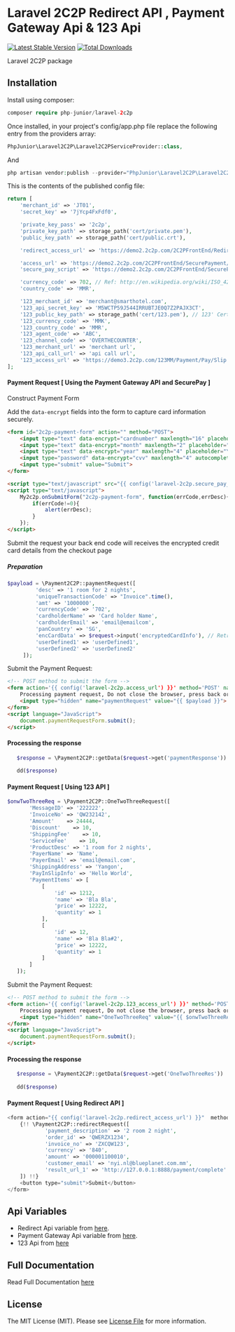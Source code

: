 # Laravel 2C2P Redirect API , Payment Gateway Api & 123 Api

[![Latest Stable Version](https://poser.pugx.org/php-junior/laravel-2c2p/v/stable)](https://packagist.org/packages/php-junior/laravel-2c2p)
[![Total Downloads](https://poser.pugx.org/php-junior/laravel-2c2p/downloads)](https://packagist.org/packages/php-junior/laravel-2c2p)


Laravel 2C2P package

## Installation

Install using composer:
```php
composer require php-junior/laravel-2c2p
```

Once installed, in your project's config/app.php file replace the following entry from the providers array:

```php
PhpJunior\Laravel2C2P\Laravel2C2PServiceProvider::class,
```

And 
```php 
php artisan vendor:publish --provider="PhpJunior\Laravel2C2P\Laravel2C2PServiceProvider" --force
```

This is the contents of the published config file:

```php
return [
    'merchant_id' => 'JT01',
    'secret_key' => '7jYcp4FxFdf0',

    'private_key_pass' => '2c2p',
    'private_key_path' => storage_path('cert/private.pem'),
    'public_key_path' => storage_path('cert/public.crt'),

    'redirect_access_url' => 'https://demo2.2c2p.com/2C2PFrontEnd/RedirectV3/payment',

    'access_url' => 'https://demo2.2c2p.com/2C2PFrontEnd/SecurePayment/PaymentAuth.aspx',
    'secure_pay_script' => 'https://demo2.2c2p.com/2C2PFrontEnd/SecurePayment/api/my2c2p.1.6.9.min.js',

    'currency_code' => 702, // Ref: http://en.wikipedia.org/wiki/ISO_4217
    'country_code' => 'MMR',

    '123_merchant_id' => 'merchant@smarthotel.com',
    '123_api_secret_key' => 'M5WCTP59J544IRRUBTJE0Q7Z2PAJX3CT',
    '123_public_key_path' => storage_path('cert/123.pem'), // 123' Certificate file
    '123_currency_code' => 'MMK',
    '123_country_code' => 'MMR',
    '123_agent_code' => 'ABC',
    '123_channel_code' => 'OVERTHECOUNTER',
    '123_merchant_url' => 'merchant url',
    '123_api_call_url' => 'api call url',
    '123_access_url' => 'https://demo3.2c2p.com/123MM/Payment/Pay/Slip'
];
```

#### Payment Request [ Using the Payment Gateway API and SecurePay ]

Construct Payment Form

Add the `data-encrypt` fields into the form to capture card information securely.

```html
<form id="2c2p-payment-form" action="" method="POST">
    <input type="text" data-encrypt="cardnumber" maxlength="16" placeholder="Credit Card Number"><br/>
    <input type="text" data-encrypt="month" maxlength="2" placeholder="MM"><br/>
    <input type="text" data-encrypt="year" maxlength="4" placeholder="YYYY"><br/>
    <input type="password" data-encrypt="cvv" maxlength="4" autocomplete="off" placeholder="CVV2/CVC2" ><br/>
    <input type="submit" value="Submit">
</form>

<script type="text/javascript" src="{{ config('laravel-2c2p.secure_pay_script') }}"></script>
<script type="text/javascript">
    My2c2p.onSubmitForm("2c2p-payment-form", function(errCode,errDesc){
        if(errCode!=0){ 
            alert(errDesc);
        }
    });
</script>

```

Submit the request your back end code will receives the encrypted credit card details from the checkout page

##### Preparation 

```php
$payload = \Payment2C2P::paymentRequest([
         'desc' => '1 room for 2 nights',
         'uniqueTransactionCode' => "Invoice".time(),
         'amt' => '1000000',
         'currencyCode' => '702',
         'cardholderName' => 'Card holder Name',
         'cardholderEmail' => 'email@emailcom',
         'panCountry' => 'SG',
         'encCardData' => $request->input('encryptedCardInfo'), // Retrieve encrypted credit card data 
         'userDefined1' => 'userDefined1',
         'userDefined2' => 'userDefined2'
     ]);
```

Submit the Payment Request:

```html
<!-- POST method to submit the form -->
<form action='{{ config('laravel-2c2p.access_url') }}' method='POST' name='paymentRequestForm'>
    Processing payment request, Do not close the browser, press back or refresh the page.
    <input type="hidden" name="paymentRequest" value="{{ $payload }}">
</form>
<script language="JavaScript">
    document.paymentRequestForm.submit();
</script>
```

#### Processing the response

```php
   $response = \Payment2C2P::getData($request->get('paymentResponse'))
   
   dd($response)
```

#### Payment Request [ Using 123 API ]

```php
$onwTwoThreeReq = \Payment2C2P::OneTwoThreeRequest([
       'MessageID' => '222222',
       'InvoiceNo' => 'QW232142',
       'Amount'    => 24444,
       'Discount'    => 10,
       'ShippingFee'    => 10,
       'ServiceFee'    => 10,
       'ProductDesc' => '1 room for 2 nights',
       'PayerName' => 'Name',
       'PayerEmail' => 'email@email.com',
       'ShippingAddress' => 'Yangon',
       'PayInSlipInfo' => 'Hello World',
       'PaymentItems' => [
           [
               'id' => 1212,
               'name' => 'Bla Bla',
               'price' => 12222,
               'quantity' => 1
           ],
           [
               'id' => 12,
               'name' => 'Bla Bla#2',
               'price' => 12222,
               'quantity' => 1
           ]
       ]
   ]);
```

Submit the Payment Request:

```html
<!-- POST method to submit the form -->
<form action='{{ config('laravel-2c2p.123_access_url') }}' method='POST' name='paymentRequestForm'>
    Processing payment request, Do not close the browser, press back or refresh the page.
    <input type="hidden" name="OneTwoThreeReq" value="{{ $onwTwoThreeReq }}">
</form>
<script language="JavaScript">
    document.paymentRequestForm.submit();
</script>
```

#### Processing the response

```php
   $response = \Payment2C2P::getData($request->get('OneTwoThreeRes'))
   
   dd($response)
```

#### Payment Request [ Using Redirect API ]

```php
<form action="{{ config('laravel-2c2p.redirect_access_url') }}"  method="POST">
    {!! \Payment2C2P::redirectRequest([
            'payment_description' => '2 room 2 night',
            'order_id' => 'QWERZX1234',
            'invoice_no' => 'ZXCQW123',
            'currency' => '840',
            'amount' => '000001100010',
            'customer_email' => 'nyi.nl@blueplanet.com.mm',
            'result_url_1' => 'http://127.0.0.1:8888/payment/complete'
    ]) !!}
    <button type="submit">Submit</button>
</form>
```

## Api Variables

- Redirect Api variable from [here](https://developer.2c2p.com/docs/redirect-variables).
- Payment Gateway Api variable from [here](https://developer.2c2p.com/docs/api-variables).
- 123 Api from [here](https://developer.2c2p.com/docs/123-payments-123)

## Full Documentation

Read Full Documentation [here](https://developer.2c2p.com/docs)

## License

The MIT License (MIT). Please see [License File](LICENSE.md) for more information.